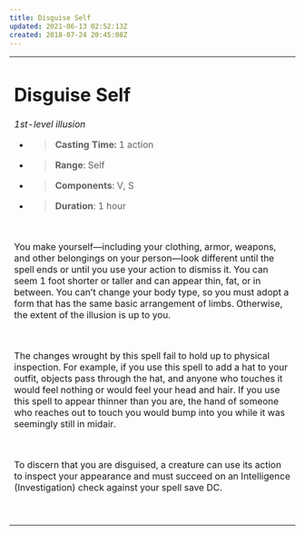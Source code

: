 ```yaml
---
title: Disguise Self
updated: 2021-06-13 02:52:13Z
created: 2018-07-24 20:45:08Z
---
```


<table><tbody><tr class="odd"><td><h1 id="disguise-self"><strong>Disguise Self</strong></h1><p><em>1st-level illusion</em></p><ul><li><blockquote><p><strong>Casting Time:</strong> 1 action</p></blockquote></li><li><blockquote><p><strong>Range</strong>: Self</p></blockquote></li><li><blockquote><p><strong>Components</strong>: V, S</p></blockquote></li><li><blockquote><p><strong>Duration</strong>: 1 hour</p></blockquote></li></ul><p> </p><p>You make yourself—including your clothing, armor, weapons, and other belongings on your person—look different until the spell ends or until you use your action to dismiss it. You can seem 1 foot shorter or taller and can appear thin, fat, or in between. You can’t change your body type, so you must adopt a form that has the same basic arrangement of limbs. Otherwise, the extent of the illusion is up to you.</p><p> </p><p>The changes wrought by this spell fail to hold up to physical inspection. For example, if you use this spell to add a hat to your outfit, objects pass through the hat, and anyone who touches it would feel nothing or would feel your head and hair. If you use this spell to appear thinner than you are, the hand of someone who reaches out to touch you would bump into you while it was seemingly still in midair.</p><p> </p><p>To discern that you are disguised, a creature can use its action to inspect your appearance and must succeed on an Intelligence (Investigation) check against your spell save DC.</p><p> </p></td></tr></tbody></table>